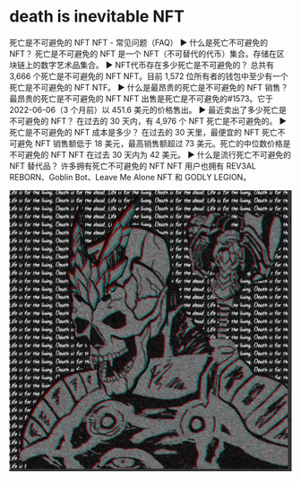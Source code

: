 # death is inevitable NFT

死亡是不可避免的 NFT NFT - 常见问题（FAQ）
▶ 什么是死亡不可避免的 NFT？
死亡是不可避免的 NFT 是一个 NFT（不可替代的代币）集合。存储在区块链上的数字艺术品集合。
▶ NFT代币存在多少死亡是不可避免的？
总共有 3,666 个死亡是不可避免的 NFT NFT。目前 1,572 位所有者的钱包中至少有一个死亡是不可避免的 NFT NTF。
▶ 什么是最昂贵的死亡是不可避免的 NFT 销售？
最昂贵的死亡是不可避免的 NFT NFT 出售是死亡是不可避免的#1573。它于 2022-06-06（3 个月前）以 451.6 美元的价格售出。
▶ 最近卖出了多少死亡是不可避免的 NFT？
在过去的 30 天内，有 4,976 个 NFT 死亡是不可避免的。
▶ 死亡是不可避免的 NFT 成本是多少？
在过去的 30 天里，最便宜的 NFT 死亡不可避免 NFT 销售额低于 18 美元，最高销售额超过 73 美元。死亡的中位数价格是不可避免的 NFT NFT 在过去 30 天内为 42 美元。
▶ 什么是流行死亡不可避免的 NFT 替代品？
许多拥有死亡不可避免的 NFT NFT 用户也拥有 REV3AL REBORN、Goblin Bot、Leave Me Alone NFT 和 GODLY LEGION。

![nft](微信截图_20220902172648.png)

